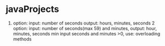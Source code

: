 # javaProjects
1. option: input: number of seconds output: hours, minutes, seconds
2 option: input: number of seconds(max 59)  and minutes, output: hour, minutes, seconds
min input seconds and minutes >0, 
use: overloading methods
